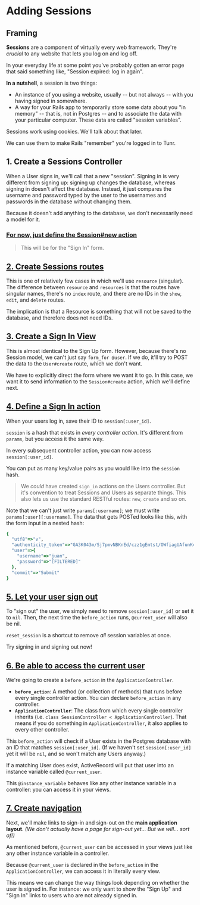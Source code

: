 # Adding Sessions

## Framing

**Sessions** are a component of virtually every web framework. They're *crucial* to any website that lets you log on and log off.

In your everyday life at some point you've probably gotten an error page that said something like, "Session expired: log in again".

**In a nutshell**, a session is two things:
- An instance of you using a website, usually -- but not always -- with you having signed in somewhere.
- A way for your Rails app to temporarily store some data about you "in memory" -- that is, not in Postgres -- and to associate the data with your particular computer. These data are called "session variables".

Sessions work using cookies. We'll talk about that later.

We can use them to make Rails "remember" you're logged in to Tunr.

<!-- AM: What form does a session take? Where exactly is it stored? -->

## 1. Create a Sessions Controller

When a User signs in, we'll call that a new "session". Signing in is very different from signing up: signing up changes the database, whereas signing in doesn't affect the database. Instead, it just compares the username and password typed by the user to the usernames and passwords in the database without changing them.

Because it doesn't add anything to the database, we don't necessarily need a model for it.

### [For now, just define the Session#new action](https://github.com/ga-wdi-exercises/tunr_rails_users/pull/3/files#diff-d5241d488259f32ecbe2f636133e5ddaR3)

> This will be for the "Sign In" form.

## [2. Create Sessions routes](https://github.com/ga-wdi-exercises/tunr_rails_users/pull/3/files#diff-21497849d8f00507c9c8dcaf6288b136R9)

This is one of relatively few cases in which we'll use `resource` (singular). The difference between `resource` and `resources` is that the routes have singular names, there's no `index` route, and there are no IDs in the `show`, `edit`, and `delete` routes.

The implication is that a Resource is something that will not be saved to the database, and therefore does not need IDs.

## [3. Create a Sign In View](https://github.com/ga-wdi-exercises/tunr_rails_users/pull/3/files#diff-1587463304d0ae5fa6135099203b6df9R1)

This is almost identical to the Sign Up form. However, because there's no Session model, we can't just say `form_for @user`. If we do, it'll try to POST the data to the `User#create` route, which we don't want.

We have to explicitly direct the form where we want it to go. In this case, we want it to send information to the `Session#create` action, which we'll define next.

## [4. Define a Sign In action](https://github.com/ga-wdi-exercises/tunr_rails_users/pull/3/files#diff-d5241d488259f32ecbe2f636133e5ddaR7)

When your users log in, save their ID to `session[:user_id]`.

`session` is a hash that exists in *every controller action*. It's different from `params`, but you access it the same way.

<!-- AM: Why does it exist in every controller action? Is that word special in Rails? -->

In every subsequent controller action, you can now access `session[:user_id]`.

You can put as many key/value pairs as you would like into the `session` hash.

> We *could* have created `sign_in` actions on the Users controller. But it's convention to treat Sessions and Users as separate things. This also lets us use the standard RESTful routes: `new`, `create` and so on.

Note that we can't just write `params[:username]`; we must write `params[:user][:username]`. The data that gets POSTed looks like this, with the form input in a nested hash:

```rb
{
  "utf8"=>"v",
  "authenticity_token"=>"GA3K043m/Sj7pmvNBKnEd/czz1gEmtst/OWfiagUAfunKcgznFkGLp22e2mwsA5xVlOlvEUxQOhtKucSX1Z8bg==",
  "user"=>{
    "username"=>"juan",
    "password"=>"[FILTERED]"
  },
  "commit"=>"Submit"
}
```

## [5. Let your user sign out](https://github.com/ga-wdi-exercises/tunr_rails_users/pull/3/files#diff-d5241d488259f32ecbe2f636133e5ddaR25)

To "sign out" the user, we simply need to remove `session[:user_id]` or set it to `nil`. Then, the next time the `before_action` runs, `@current_user` will also be nil.

<!-- AM: Has @current_user been mentioned in this lesson plan yet? Find out where to do that. -->

`reset_session` is a shortcut to remove *all* session variables at once.

Try signing in and signing out now!

## [6. Be able to access the current user](https://github.com/ga-wdi-exercises/tunr_rails_users/pull/3/files#diff-55c5b7aecfb519d0e4880eaf2788eb6eR5)

We're going to create a `before_action` in the `ApplicationController`.

- **`before_action`**: A method (or collection of methods) that runs before every single controller action. You can declare `before_action` in any controller.
- **`ApplicationController`**: The class from which every single controller inherits (i.e. `class SessionController < ApplicationController`). That means if you do something in `ApplicationController`, it also applies to every other controller.

This `before_action` will check if a User exists in the Postgres database with an ID that matches `session[:user_id]`. (If we haven't set `session[:user_id]` yet it will be `nil`, and so won't match any Users anyway.)

If a matching User does exist, ActiveRecord will put that user into an instance variable called `@current_user`.

<!-- AM: Is this the first time we start using @current_user in our code? -->

This `@instance_variable` behaves like any other instance variable in a controller: you can access it in your views.

<!-- AM: Is there a good way to diagram how Session interacts with User? -->

## [7. Create navigation](https://github.com/ga-wdi-exercises/tunr_rails_users/pull/3/files#diff-9599427925097c3c66f26ac1e0de5cadR11)

Next, we'll make links to sign-in and sign-out on the **main application layout**. *(We don't actually have a page for sign-out yet... But we will... sort of!)*

As mentioned before, `@current_user` can be accessed in your views just like any other instance variable in a controller.

Because `@current_user` is declared in the `before_action` in the `ApplicationController`, we can access it in literally every view.

This means we can change the way things look depending on whether the user is signed in. For instance: we only want to show the "Sign Up" and "Sign In" links to users who are not already signed in.

